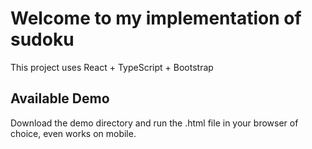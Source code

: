 # Welcome to my implementation of sudoku

This project uses React + TypeScript + Bootstrap

## Available Demo

Download the demo directory and run the .html file in your browser of choice, even works on mobile.